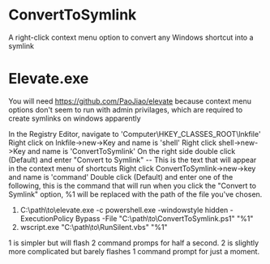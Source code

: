 # ConvertToSymlink
A right-click context menu option to convert any Windows shortcut into a symlink

# Elevate.exe
You will need https://github.com/PaoJiao/elevate because context menu options don't seem to run with admin privilages, which are required to create symlinks on windows apparently

In the Registry Editor, navigate to 'Computer\HKEY_CLASSES_ROOT\lnkfile\'
Right click on lnkfile->new->Key and name is 'shell'
Right click shell->new->Key and name is 'ConvertToSymlink'
On the right side double click (Default) and enter "Convert to Symlink" -- This is the text that will appear in the context menu of shortcuts
Right click ConvertToSymlink->new->key and name is 'command'
Double click (Default) and enter one of the following, this is the command that will run when you click the "Convert to Symlink" option, %1 will be replaced with the path of the file you've chosen.
1) C:\path\to\elevate.exe -c powershell.exe -windowstyle hidden -ExecutionPolicy Bypass -File "C:\path\to\ConvertToSymlink.ps1" "%1"
2) wscript.exe "C:\path\to\RunSilent.vbs" "%1"

1 is simpler but will flash 2 command promps for half a second. 2 is slightly more complicated but barely flashes 1 command prompt for just a moment.
